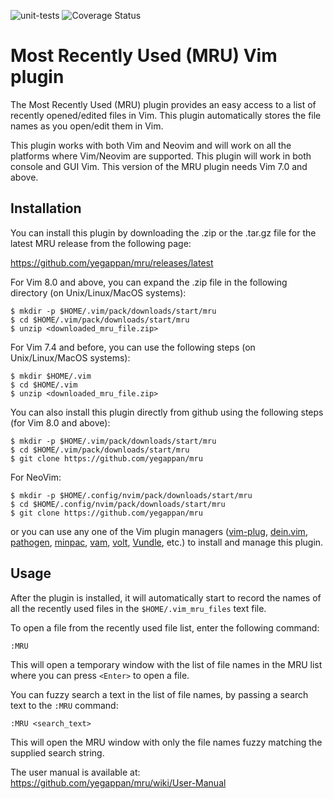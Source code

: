 ![unit-tests](https://github.com/yegappan/mru/workflows/unit-tests/badge.svg?branch=master) ![Coverage Status](https://codecov.io/gh/yegappan/mru/coverage.svg?branch=master)

# Most Recently Used (MRU) Vim plugin

The Most Recently Used (MRU) plugin provides an easy access to a list of 
recently opened/edited files in Vim. This plugin automatically stores the 
file names as you open/edit them in Vim. 

This plugin works with both Vim and Neovim and will work on all the platforms
where Vim/Neovim are supported.  This plugin will work in both console and GUI
Vim. This version of the MRU plugin needs Vim 7.0 and above.

## Installation

You can install this plugin by downloading the .zip or the .tar.gz file for the latest MRU release from the following page:

https://github.com/yegappan/mru/releases/latest

For Vim 8.0 and above, you can expand the .zip file in the following directory (on Unix/Linux/MacOS systems):

    $ mkdir -p $HOME/.vim/pack/downloads/start/mru
    $ cd $HOME/.vim/pack/downloads/start/mru
    $ unzip <downloaded_mru_file.zip>

For Vim 7.4 and before, you can use the following steps (on Unix/Linux/MacOS systems):

    $ mkdir $HOME/.vim
    $ cd $HOME/.vim
    $ unzip <downloaded_mru_file.zip>

You can also install this plugin directly from github using the following steps (for Vim 8.0 and above):

    $ mkdir -p $HOME/.vim/pack/downloads/start/mru
    $ cd $HOME/.vim/pack/downloads/start/mru
    $ git clone https://github.com/yegappan/mru

For NeoVim:

    $ mkdir -p $HOME/.config/nvim/pack/downloads/start/mru
    $ cd $HOME/.config/nvim/pack/downloads/start/mru
    $ git clone https://github.com/yegappan/mru

or you can use any one of the Vim plugin managers ([vim-plug](https://github.com/junegunn/vim-plug), [dein.vim](https://github.com/Shougo/dein.vim), [pathogen](https://github.com/tpope/vim-pathogen), [minpac](https://github.com/k-takata/minpac), [vam](https://github.com/MarcWeber/vim-addon-manager), [volt](https://github.com/vim-volt/volt), [Vundle](https://github.com/VundleVim/Vundle.vim), etc.) to install and manage this plugin.

## Usage
After the plugin is installed, it will automatically start to record the names of all the recently used files in the `$HOME/.vim_mru_files` text file.

To open a file from the recently used file list, enter the following command:

    :MRU

This will open a temporary window with the list of file names in the MRU list where you can press `<Enter>` to open a file.

You can fuzzy search a text in the list of file names, by passing a search text to the `:MRU` command:

    :MRU <search_text>

This will open the MRU window with only the file names fuzzy matching the supplied search string.

The user manual is available at:
https://github.com/yegappan/mru/wiki/User-Manual
